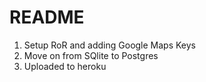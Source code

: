 # README

<ol>
<li>Setup RoR and adding Google Maps Keys</li>
<li>Move on from SQlite to Postgres</li>
<li>Uploaded to heroku</li>
</ol>
